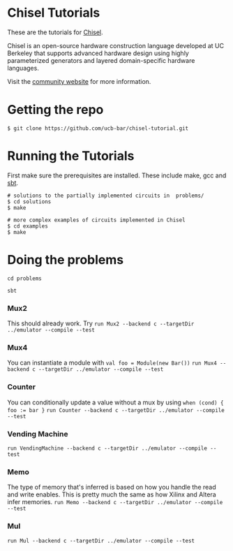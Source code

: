 Chisel Tutorials
================

These are the tutorials for [Chisel](https://github.com/ucb-bar/chisel).

Chisel is an open-source hardware construction language developed
at UC Berkeley that supports advanced hardware design using highly
parameterized generators and layered domain-specific hardware languages.

Visit the [community website](http://chisel.eecs.berkeley.edu/) for more
information.

Getting the repo
================

    $ git clone https://github.com/ucb-bar/chisel-tutorial.git

Running the Tutorials
=====================

First make sure the prerequisites are installed. These include make, gcc
and [sbt](http://www.scala-sbt.org/release/docs/Getting-Started/Setup.html).

    # solutions to the partially implemented circuits in  problems/
    $ cd solutions
    $ make

    # more complex examples of circuits implemented in Chisel
    $ cd examples
    $ make


Doing the problems
=====================
`cd problems`

`sbt`

### Mux2
This should already work. Try
`run Mux2 --backend c --targetDir ../emulator --compile --test`

### Mux4

You can instantiate a module with `val foo = Module(new Bar())`
`run Mux4 --backend c --targetDir ../emulator --compile --test`

### Counter
You can conditionally update a value without a mux by using `when (cond) { foo := bar }`
`run Counter --backend c --targetDir ../emulator --compile --test`

### Vending Machine
`run VendingMachine --backend c --targetDir ../emulator --compile --test`

### Memo
The type of memory that's inferred is based on how you handle the read and write enables. This is pretty much the same as how Xilinx and Altera infer memories.
`run Memo --backend c --targetDir ../emulator --compile --test`

### Mul
`run Mul --backend c --targetDir ../emulator --compile --test`
